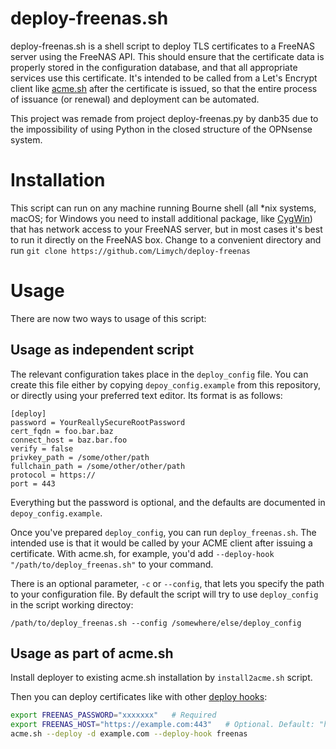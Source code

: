# deploy-freenas.sh

deploy-freenas.sh is a shell script to deploy TLS certificates to a FreeNAS server using the FreeNAS API.  This should ensure that the certificate data is properly stored in the configuration database, and that all appropriate services use this certificate.  It's intended to be called from a Let's Encrypt client like [acme.sh](https://github.com/Neilpang/acme.sh) after the certificate is issued, so that the entire process of issuance (or renewal) and deployment can be automated.

This project was remade from project deploy-freenas.py by danb35 due to the impossibility of using Python in the closed structure of the OPNsense system.

# Installation
This script can run on any machine running Bourne shell (all *nix systems, macOS; for Windows you need to install additional package, like [CygWin](https://www.cygwin.com/)) that has network access to your FreeNAS server, but in most cases it's best to run it directly on the FreeNAS box.  Change to a convenient directory and run `git clone https://github.com/Limych/deploy-freenas`

# Usage

There are now two ways to usage of this script:

## Usage as independent script

The relevant configuration takes place in the `deploy_config` file.  You can create this file either by copying `depoy_config.example` from this repository, or directly using your preferred text editor.  Its format is as follows:

```
[deploy]
password = YourReallySecureRootPassword
cert_fqdn = foo.bar.baz
connect_host = baz.bar.foo
verify = false
privkey_path = /some/other/path
fullchain_path = /some/other/other/path
protocol = https://
port = 443
```

Everything but the password is optional, and the defaults are documented in `depoy_config.example`.

Once you've prepared `deploy_config`, you can run `deploy_freenas.sh`.  The intended use is that it would be called by your ACME client after issuing a certificate.  With acme.sh, for example, you'd add `--deploy-hook "/path/to/deploy_freenas.sh"` to your command.

There is an optional parameter, `-c` or `--config`, that lets you specify the path to your configuration file. By default the script will try to use `deploy_config` in the script working directoy:

```
/path/to/deploy_freenas.sh --config /somewhere/else/deploy_config
```

## Usage as part of acme.sh

Install deployer to existing acme.sh installation by `install2acme.sh` script.

Then you can deploy certificates like with other [deploy hooks](https://github.com/Neilpang/acme.sh/wiki/deployhooks):
```bash
export FREENAS_PASSWORD="xxxxxxx"   # Required
export FREENAS_HOST="https://example.com:443"   # Optional. Default: "http://localhost:80"
acme.sh --deploy -d example.com --deploy-hook freenas
```
